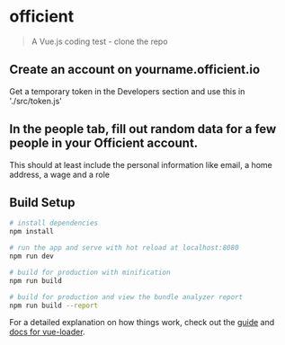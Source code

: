 # officient

> A Vue.js coding test - clone the repo

## Create an account on yourname.officient.io
Get a temporary token in the Developers section and use this in './src/token.js'

## In the people tab, fill out random data for a few people in your Officient account.
This should at least include the personal information like email, a home address, a wage and a role

## Build Setup

``` bash
# install dependencies
npm install

# run the app and serve with hot reload at localhost:8080
npm run dev

# build for production with minification
npm run build

# build for production and view the bundle analyzer report
npm run build --report
```

For a detailed explanation on how things work, check out the [guide](http://vuejs-templates.github.io/webpack/) and [docs for vue-loader](http://vuejs.github.io/vue-loader).
